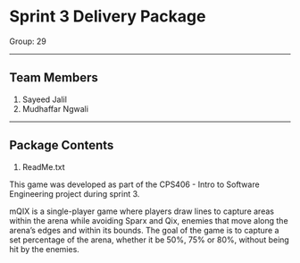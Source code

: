 # Sprint 3 Delivery Package

Group: 29

--------------------
Team Members
--------------------

1. Sayeed Jalil
2. Mudhaffar Ngwali

--------------------
Package Contents
--------------------

1. ReadMe.txt

This game was developed as part of the CPS406 - Intro to Software Engineering project during sprint 3.

mQIX is a single-player game where players draw lines to capture areas within the arena while avoiding Sparx and Qix, enemies that move along the arena’s edges and within its bounds. The goal of the game is to capture a set percentage of the arena, whether it be 50%, 75% or 80%, without being hit by the enemies.
